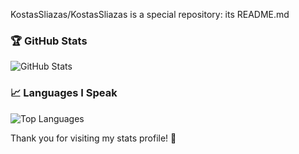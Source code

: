 KostasSliazas/KostasSliazas is a special repository: its README.md

### 🏆 GitHub Stats
![GitHub Stats](https://github-readme-stats.vercel.app/api?username=KostasSliazas&show_icons=true&hide_title=true&count_private=true&hide=prs&theme=radical)

### 📈 Languages I Speak
![Top Languages](https://github-readme-stats.vercel.app/api/top-langs/?username=KostasSliazas&langs_count=10&layout=compact&theme=radical)

Thank you for visiting my stats profile! 🎉
